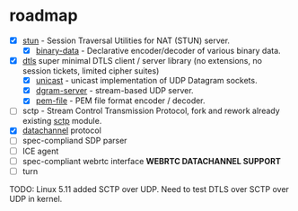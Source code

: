 # roadmap

* [x] [stun](https://www.npmjs.com/package/stun) - Session Traversal Utilities for NAT (STUN) server.
  * [x] [binary-data](https://www.npmjs.com/package/binary-data) - Declarative encoder/decoder of various binary data.
* [x] [dtls](https://www.npmjs.com/package/@nodertc/dtls) super minimal DTLS client / server library (no extensions, no session tickets, limited cipher suites)
  * [x] [unicast](https://npmjs.org/package/unicast) - unicast implementation of UDP Datagram sockets.
  * [x] [dgram-server](https://npmjs.org/package/dgram-server) - stream-based UDP server.
  * [x] [pem-file](https://npmjs.org/package/pem-file) - PEM file format encoder / decoder.
* [ ] sctp - Stream Control Transmission Protocol, fork and rework already existing [sctp](https://www.npmjs.com/package/sctp) module.
* [x] [datachannel](https://www.npmjs.com/package/@nodertc/datachannel) protocol
* [ ] spec-compliand SDP parser
* [ ] ICE agent
* [ ] spec-compliant webrtc interface **WEBRTC DATACHANNEL SUPPORT**
* [ ] turn

TODO: Linux 5.11 added SCTP over UDP. Need to test DTLS over SCTP over UDP in kernel.
